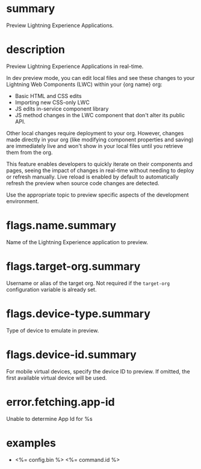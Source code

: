 # summary

Preview Lightning Experience Applications.

# description

Preview Lightning Experience Applications in real-time.

In dev preview mode, you can edit local files and see these changes to your Lightning Web Components (LWC) within your {org name} org:

- Basic HTML and CSS edits
- Importing new CSS-only LWC
- JS edits in-service component library
- JS method changes in the LWC component that don't alter its public API.

Other local changes require deployment to your org. However, changes made directly in your org (like modifying component properties and saving) are immediately live and won't show in your local files until you retrieve them from the org.

This feature enables developers to quickly iterate on their components and pages, seeing the impact of changes in real-time without needing to deploy or refresh manually. Live reload is enabled by default to automatically refresh the preview when source code changes are detected.

Use the appropriate topic to preview specific aspects of the development environment.

# flags.name.summary

Name of the Lightning Experience application to preview.

# flags.target-org.summary

Username or alias of the target org. Not required if the `target-org` configuration variable is already set.

# flags.device-type.summary

Type of device to emulate in preview.

# flags.device-id.summary

For mobile virtual devices, specify the device ID to preview. If omitted, the first available virtual device will be used.

# error.fetching.app-id

Unable to determine App Id for %s

# examples

- <%= config.bin %> <%= command.id %>
